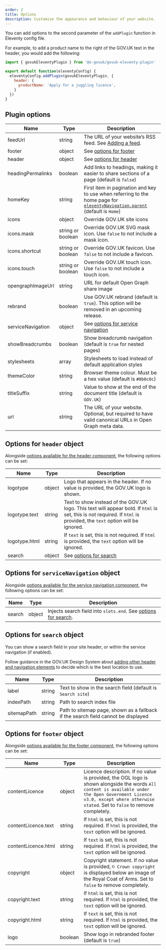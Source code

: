 ```yaml
---
order: 2
title: Options
description: Customise the appearance and behaviour of your website.
---
```


You can add options to the second parameter of the `addPlugin` function in Eleventy config file.

For example, to add a product name to the right of the GOV.UK text in the header, you would add the following:

```js
import { govukEleventyPlugin } from '@x-govuk/govuk-eleventy-plugin'

export default function(eleventyConfig) {
  eleventyConfig.addPlugin(govukEleventyPlugin, {
    header: {
      productName: 'Apply for a juggling licence',
    }
  })
}
```

## Plugin options

| Name              | Type              | Description                                                                                                                                                                  |
| ----------------- | ----------------- | ---------------------------------------------------------------------------------------------------------------------------------------------------------------------------- |
| feedUrl           | string            | The URL of your website’s RSS feed. See [Adding a feed](/features/feed).                                                                                                     |
| footer            | object            | See [options for footer](#options-for-footer-object)                                                                                                                         |
| header            | object            | See [options for header](#options-for-header-object)                                                                                                                         |
| headingPermalinks | boolean           | Add links to headings, making it easier to share sections of a page (default is `false`)                                                                                     |
| homeKey           | string            | First item in pagination and key to use when referring to the home page for [`eleventyNavigation.parent`](https://www.11ty.dev/docs/plugins/navigation/) (default is `Home`) |
| icons             | object            | Override GOV.UK site icons                                                                                                                                                   |
| icons.mask        | string or boolean | Override GOV.UK SVG mask icon. Use `false` to not include a mask icon.                                                                                                       |
| icons.shortcut    | string or boolean | Override GOV.UK favicon. Use `false` to not include a favicon.                                                                                                               |
| icons.touch       | string or boolean | Override GOV.UK touch icon. Use `false` to not include a touch icon.                                                                                                         |
| opengraphImageUrl | string            | URL for default Open Graph share image                                                                                                                                       |
| rebrand           | boolean           | Use GOV.UK rebrand (default is `true`). This option will be removed in an upcoming release.                                                                                  |
| serviceNavigation | object            | See [options for service navigation](#options-for-service-navigation-object)                                                                                                 |
| showBreadcrumbs   | boolean           | Show breadcrumb navigation (default is `true` for nested pages)                                                                                                              |
| stylesheets       | array             | Stylesheets to load instead of default application styles                                                                                                                    |
| themeColor        | string            | Browser theme colour. Must be a hex value (default is `#0b0c0c`)                                                                                                             |
| titleSuffix       | string            | Value to show at the end of the document title (default is `GOV.UK`)                                                                                                         |
| url               | string            | The URL of your website. Optional, but required to have valid canonical URLs in Open Graph meta data.                                                                        |

## Options for `header` object

Alongside [options available for the header component](https://design-system.service.gov.uk/components/header/), the following options can be set:

| Name          | Type   | Description                                                                                                                                                            |
| ------------- | ------ | ---------------------------------------------------------------------------------------------------------------------------------------------------------------------- |
| logotype      | object | Logo that appears in the header. If no value is provided, the GOV.UK logo is shown.                                                                                    |
| logotype.text | string | Text to show instead of the GOV.UK logo. This text will appear bold. If `html` is set, this is not required. If `html` is provided, the `text` option will be ignored. |
| logotype.html | string | If `text` is set, this is not required. If `html` is provided, the `text` option will be ignored.                                                                      |
| search        | object | See [options for search](#options-for-search-object)                                                                                                                   |

## Options for `serviceNavigation` object

Alongside [options available for the service navigation component](https://design-system.service.gov.uk/components/service-navigation/), the following options can be set:

| Name   | Type   | Description                                                                                  |
| ------ | ------ | -------------------------------------------------------------------------------------------- |
| search | object | Injects search field into `slots.end`. See [options for search](#options-for-search-object). |

## Options for `search` object

You can show a search field in your site header, or within the service navigation (if enabled).

Follow guidance in the GOV.UK Design System about [adding other header and navigation elements](https://design-system.service.gov.uk/patterns/navigate-a-service/#adding-other-header-and-navigation-elements) to decide which is the best location to use.

| Name        | Type   | Description                                                                       |
| ----------- | ------ | --------------------------------------------------------------------------------- |
| label       | string | Text to show in the search field (default is `Search site`)                       |
| indexPath   | string | Path to search index file                                                         |
| sitemapPath | string | Path to sitemap page, shown as a fallback if the search field cannot be displayed |

## Options for `footer` object

Alongside [options available for the footer component](https://design-system.service.gov.uk/components/footer/), the following options can be set:

| Name                | Type    | Description                                                                                                                                                                                                                    |
| ------------------- | ------- | ------------------------------------------------------------------------------------------------------------------------------------------------------------------------------------------------------------------------------ |
| contentLicence      | object  | Licence description. If no value is provided, the OGL logo is shown alongside the words `All content is available under the Open Government Licence v3.0, except where otherwise stated`. Set to `false` to remove completely. |
| contentLicence.text | string  | If `html` is set, this is not required. If `html` is provided, the `text` option will be ignored.                                                                                                                              |
| contentLicence.html | string  | If `text` is set, this is not required. If `html` is provided, the `text` option will be ignored.                                                                                                                              |
| copyright           | object  | Copyright statement. If no value is provided, `© Crown copyright` is displayed below an image of the Royal Coat of Arms. Set to `false` to remove completely.                                                                 |
| copyright.text      | string  | If `html` is set, this is not required. If `html` is provided, the `text` option will be ignored.                                                                                                                              |
| copyright.html      | string  | If `text` is set, this is not required. If `html` is provided, the `text` option will be ignored.                                                                                                                              |
| logo                | boolean | Show logo in rebranded footer (default is `true`)                                                                                                                                                                              |

